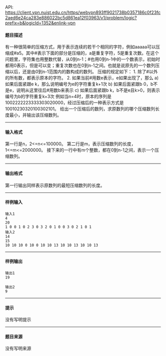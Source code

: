 API: https://client.vpn.nuist.edu.cn/https/webvpn893ff9021738b0357186c0f23fc2aed6e24ca283e886022bc5d861ea12f03963/v1/problem/logic?prefix=b&logicId=1352&enlink-vpn

#### 题目描述

有一种很简单的压缩方式，用于表示连续的若干个相同的字符，例如aaaaa可以压缩成#a5。其中#表示下面的部分是压缩的，a是重复字符，5是重复次数。在这个问题里，字符集也用整数代替，从0到n-1；#也用0到n-1中的一个数表示，初始时都用0表示，但是可以变；重复次数也在0到n-1之间。也就是说原先的一个数列压缩以后，还是由0到n-1范围内的数构成的数列。 压缩的规定如下： 1. 除了#以外的所有数，都表示原本的字符。 2. 如果当前#用数e表示，e如果出现了，那么 a) 如果后面紧跟e k，那么说明编号为e的字符重复k+1次 b) 如果后面紧跟b 0，b不是e，说明从这里往后#用数b来表示 c) 如果后面紧跟b k，b不是e且k>0，则表示编号为b的字符重复k+3次 例如当n=4时，原本的序列是1002222223333303020000，经过压缩后的一种表示方式是10010230320100302101。 给出一个压缩后的数列，求原数列的哪个压缩数列长度最小，并输出该压缩数列。

---

#### 输入格式

第一行是n，2<=n<=100000。 第二行是m，表示压缩数列的长度，1<=m<=2000000。 接下来的一行中有m个整数，都在0到n-1之间，表示一个压缩数列。

---

#### 输出格式

第一行输出同样表示原数列的最短压缩数列的长度。

---

#### 样例输入
```
输入1
4
20
1 0 0 1 0 2 3 0 3 2 0 1 0 0 3 0 2 1 0 1
输入2
14
15
10 10 10 0 10 0 10 10 13 10 10 13 10 10 13

```

---

#### 样例输出
```
输出1
19

输出2
9

```

---

#### 提示

没有写明提示

---

#### 题目来源

没有写明来源